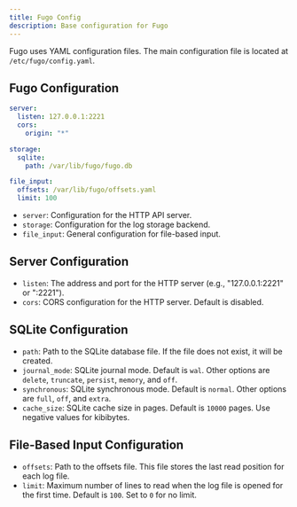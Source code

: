 ```yaml
---
title: Fugo Config
description: Base configuration for Fugo
---
```


Fugo uses YAML configuration files. The main configuration file is located at `/etc/fugo/config.yaml`.

## Fugo Configuration

```yaml
server:
  listen: 127.0.0.1:2221
  cors:
    origin: "*"

storage:
  sqlite:
    path: /var/lib/fugo/fugo.db

file_input:
  offsets: /var/lib/fugo/offsets.yaml
  limit: 100
```

- `server`: Configuration for the HTTP API server.
- `storage`: Configuration for the log storage backend.
- `file_input`: General configuration for file-based input.

## Server Configuration

- `listen`: The address and port for the HTTP server (e.g., "127.0.0.1:2221" or ":2221").
- `cors`: CORS configuration for the HTTP server. Default is disabled.

## SQLite Configuration

- `path`: Path to the SQLite database file. If the file does not exist, it will be created.
- `journal_mode`: SQLite journal mode. Default is `wal`. Other options are `delete`, `truncate`, `persist`, `memory`, and `off`.
- `synchronous`: SQLite synchronous mode. Default is `normal`. Other options are `full`, `off`, and `extra`.
- `cache_size`: SQLite cache size in pages. Default is `10000` pages. Use negative values for kibibytes.

## File-Based Input Configuration

- `offsets`: Path to the offsets file. This file stores the last read position for each log file.
- `limit`: Maximum number of lines to read when the log file is opened for the first time. Default is `100`. Set to `0` for no limit.

